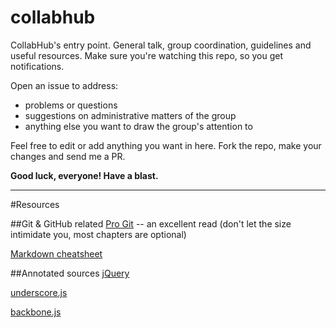 # collabhub
CollabHub's entry point. General talk, group coordination, guidelines and useful resources.
Make sure you're watching this repo, so you get notifications.

Open an issue to address:
  - problems or questions
  - suggestions on administrative matters of the group
  - anything else you want to draw the group's attention to

Feel free to edit or add anything you want in here. Fork the repo, make your changes and send me a PR.

**Good luck, everyone! Have a blast.**


___


#Resources

##Git & GitHub related
[Pro Git](https://progit.org/) -- an excellent read (don't let the size intimidate you, most chapters are optional)

[Markdown cheatsheet](http://assemble.io/docs/Cheatsheet-Markdown.html)

##Annotated sources
[jQuery](http://robflaherty.github.io/jquery-annotated-source/)

[underscore.js](http://documentcloud.github.io/underscore/docs/underscore.html)

[backbone.js](http://documentcloud.github.io/backbone/docs/backbone.html)
